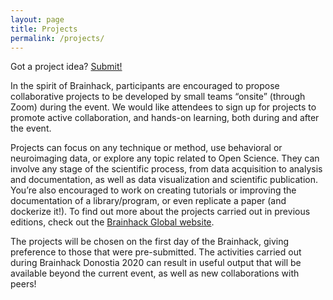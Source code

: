 ```yaml
---
layout: page
title: Projects
permalink: /projects/
---
```


Got a project idea? <a href="https://github.com/brainhackorg/global2020/issues" target="_blank">Submit!</a>

In the spirit of Brainhack, participants are encouraged to propose collaborative projects to be developed by small teams “onsite” (through Zoom) during the event. We would like attendees to sign up for projects to promote active collaboration, and hands-on learning, both during and after the event.

Projects can focus on any technique or method, use behavioral or neuroimaging data, or explore any topic related to Open Science. They can involve any stage of the scientific process, from data acquisition to analysis and documentation, as well as data visualization and scientific publication. You’re also encouraged to work on creating tutorials or improving the documentation of a library/program, or even replicate a paper (and dockerize it!).
To find out more about the projects carried out in previous editions, check out the <a href="https://brainhack.org/global2020/projects" target="_blank">Brainhack Global website</a>.

The projects will be chosen on the first day of the Brainhack, giving preference to those that were pre-submitted. The activities carried out during Brainhack Donostia 2020 can result in useful output that will be available beyond the current event, as well as new collaborations with peers!
